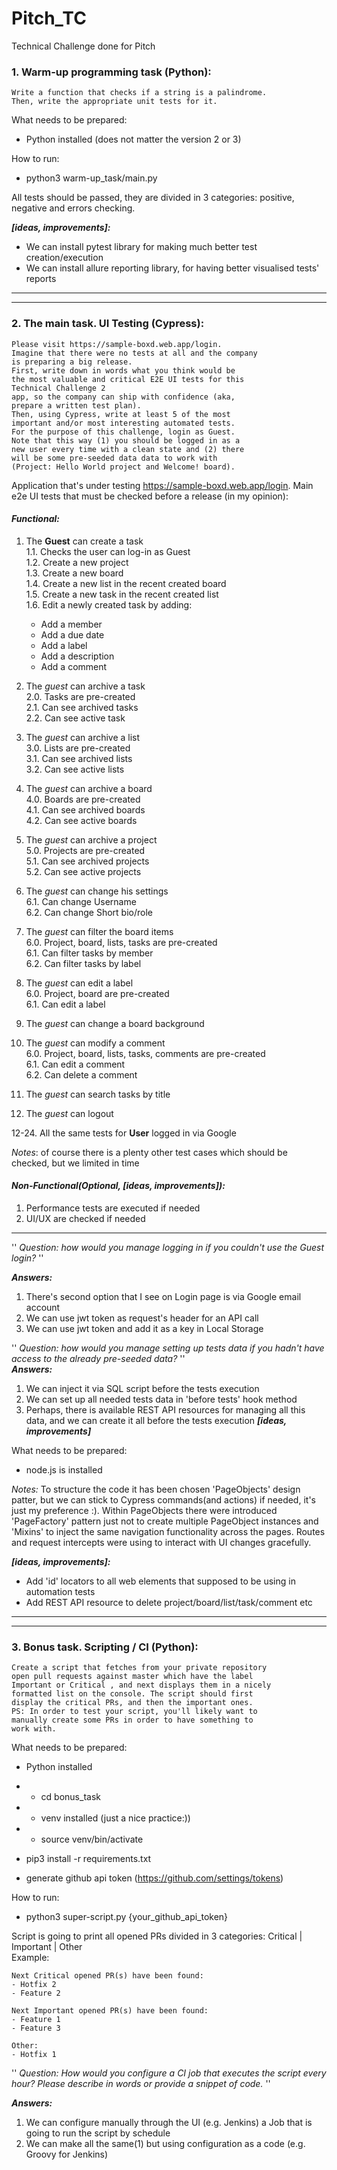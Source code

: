 # Pitch_TC
Technical Challenge done for Pitch

### 1. Warm-up programming task (Python):  
```
Write a function that checks if a string is a palindrome.
Then, write the appropriate unit tests for it.
```

What needs to be prepared:
* Python installed (does not matter the version 2 or 3)  

How to run:
* python3 warm-up_task/main.py  

All tests should be passed, they are divided in 3 categories: positive, negative and errors checking.  


**_[ideas, improvements]:_**  
* We can install pytest library for making much better test creation/execution
* We can install allure reporting library, for having better visualised tests' reports
___  
___  
### 2. The main task. UI Testing (Cypress):
```
Please visit https://sample-boxd.web.app/login.
Imagine that there were no tests at all and the company
is preparing a big release.
First, write down in words what you think would be
the most valuable and critical E2E UI tests for this
Technical Challenge 2
app, so the company can ship with confidence (aka,
prepare a written test plan).
Then, using Cypress, write at least 5 of the most
important and/or most interesting automated tests.
For the purpose of this challenge, login as Guest.
Note that this way (1) you should be logged in as a
new user every time with a clean state and (2) there
will be some pre-seeded data data to work with
(Project: Hello World project and Welcome! board).
```
Application that's under testing https://sample-boxd.web.app/login.
Main e2e UI tests that must be checked before a release (in my opinion):
#### *Functional:*
1. The **Guest** can create a task  
   1.1. Checks the user can log-in as Guest   
   1.2. Create a new project  
   1.3. Create a new board  
   1.4. Create a new list in the recent created board  
   1.5. Create a new task in the recent created list  
   1.6. Edit a newly created task by adding:  
   * Add a member  
   * Add a due date  
   * Add a label
   * Add a description  
   * Add a comment  


2. The *guest* can archive a task  
2.0. Tasks are pre-created  
2.1. Can see archived tasks  
   2.2. Can see active task  
   

3. The *guest* can archive a list  
   3.0. Lists are pre-created  
   3.1. Can see archived lists  
   3.2. Can see active lists  


4. The *guest* can archive a board  
   4.0. Boards are pre-created  
   4.1. Can see archived boards  
   4.2. Can see active boards


5. The *guest* can archive a project  
   5.0. Projects are pre-created  
   5.1. Can see archived projects  
   5.2. Can see active projects  


6. The *guest* can change his settings  
   6.1. Can change Username  
   6.2. Can change Short bio/role  


7. The *guest* can filter the board items  
   6.0. Project, board, lists, tasks are pre-created  
   6.1. Can filter tasks by member  
   6.2. Can filter tasks by label  


8. The *guest* can edit a label   
   6.0. Project, board are pre-created  
   6.1. Can edit a label  


9. The *guest* can change a board background   


10. The *guest* can modify a comment  
    6.0. Project, board, lists, tasks, comments are pre-created  
    6.1. Can edit a comment  
    6.2. Can delete a comment  


11. The *guest* can search tasks by title  


12. The *guest* can logout  


12-24. All the same tests for **User** logged in via Google

_Notes_: of course there is a plenty other test cases which should be checked, but we limited in time

#### *Non-Functional(Optional, [ideas, improvements]):*
    
1. Performance tests are executed if needed  
2. UI/UX are checked if needed  
---
'' _Question: how would you manage logging in if you
couldn't use the Guest login?_ ''  

**_Answers:_**
1. There's second option that I see on Login page is via Google email account    
2. We can use jwt token as request's header for an API call  
3. We can use jwt token and add it as a key in Local Storage  


'' _Question: how would you manage setting up tests data if
you hadn't have access to the already pre-seeded data?_ ''  
**_Answers:_**
1. We can inject it via SQL script before the tests execution
2. We can set up all needed tests data in 'before tests' hook method  
3. Perhaps, there is available REST API resources for managing all this data, and we can create it all before the tests execution **_[ideas, improvements]_**   


What needs to be prepared:
* node.js is installed

_Notes:_
To structure the code it has been chosen 'PageObjects' design patter, but we can stick to Cypress commands(and actions) if needed, 
it's just my preference :). Within PageObjects there were introduced 'PageFactory' pattern just not to create multiple PageObject instances
and 'Mixins' to inject the same navigation functionality across the pages. Routes and request intercepts were using to interact with UI changes gracefully. 

**_[ideas, improvements]:_**
* Add 'id' locators to all web elements that supposed to be using in automation tests  
* Add REST API resource to delete project/board/list/task/comment etc
___  
___  
### 3. Bonus task. Scripting / CI (Python):  
```
Create a script that fetches from your private repository
open pull requests against master which have the label
Important or Critical , and next displays them in a nicely
formatted list on the console. The script should first
display the critical PRs, and then the important ones.
PS: In order to test your script, you'll likely want to
manually create some PRs in order to have something to
work with.
```

What needs to be prepared:
* Python installed
* * cd bonus_task 
* * venv installed (just a nice practice:))
* * source venv/bin/activate
   
* pip3 install -r requirements.txt
* generate github api token (https://github.com/settings/tokens)

How to run:
* python3 super-script.py {your_github_api_token}  

Script is going to print all opened PRs divided in 3 categories: Critical | Important | Other  
Example:  
```
Next Critical opened PR(s) have been found:
- Hotfix 2
- Feature 2

Next Important opened PR(s) have been found:
- Feature 1
- Feature 3

Other:
- Hotfix 1
```

'' _Question: How would you configure a CI job that executes
the script every hour? Please describe in words or
provide a snippet of code._ ''  

**_Answers:_**
1. We can configure manually through the UI (e.g. Jenkins) a Job that is going to run the script by schedule  
2. We can make all the same(1) but using configuration as a code (e.g. Groovy for Jenkins)  
